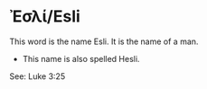 # Ἐσλί/Esli

This word is the name Esli. It is the name of a man.

* This name is also spelled Hesli.

See: Luke 3:25
